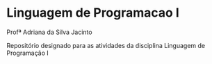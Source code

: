 # Linguagem de Programacao I
Profª Adriana da Silva Jacinto

Repositório designado para as atividades da disciplina Linguagem de Programação I
